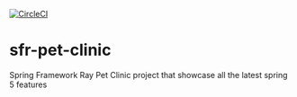 [![CircleCI](https://circleci.com/gh/sumitrayleo/sfr-pet-clinic.svg?style=svg)](https://circleci.com/gh/sumitrayleo/sfr-pet-clinic)

# sfr-pet-clinic
Spring Framework Ray Pet Clinic project that showcase all the latest spring 5 features